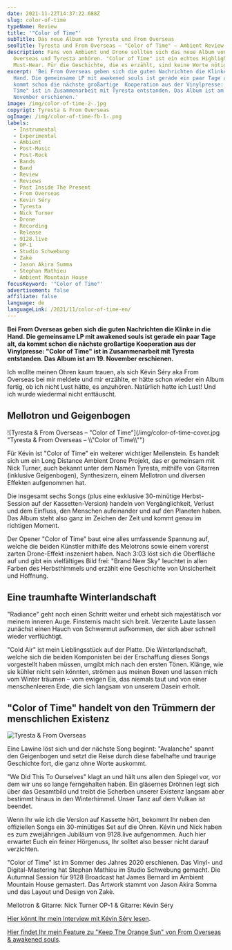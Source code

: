 ```yaml
---
date: 2021-11-22T14:37:22.688Z
slug: color-of-time
typeName: Review
title: '"Color of Time"'
subTitle: Das neue Album von Tyresta und From Overseas
seoTitle: Tyresta und From Overseas – "Color of Time" – Ambient Review
description: Fans von Ambient und Drone sollten sich das neue Album von From
  Overseas und Tyresta anhören. "Color of Time" ist ein echtes Highlight und
  Must-Hear. Für die Geschichte, die es erzählt, sind keine Worte nötig.
excerpt: 'Bei From Overseas geben sich die guten Nachrichten die Klinke in die
  Hand. Die gemeinsame LP mit awakened souls ist gerade ein paar Tage alt, da
  kommt schon die nächste großartige  Kooperation aus der Vinylpresse: "Color of
  Time" ist in Zusammenarbeit mit Tyresta entstanden. Das Album ist am 19.
  November erschienen.'
image: /img/color-of-time-2-.jpg
copyrigt: Tyresta & From Overseas
ogImage: /img/color-of-time-fb-1-.png
labels:
  - Instrumental
  - Experimental
  - Ambient
  - Post-Music
  - Post-Rock
  - Bands
  - Band
  - Review
  - Reviews
  - Past Inside The Present
  - From Overseas
  - Kevin Séry
  - Tyresta
  - Nick Turner
  - Drone
  - Recording
  - Release
  - 9128.live
  - OP-1
  - Studio Schwebung
  - Zakè
  - Jason Akira Summa
  - Stephan Mathieu
  - Ambient Mountain House
focusKeyword: '"Color of Time"'
advertisement: false
affiliate: false
language: de
languageLink: /2021/11/color-of-time-en/
---
```

**Bei From Overseas geben sich die guten Nachrichten die Klinke in die Hand. Die gemeinsame LP mit awakened souls ist gerade ein paar Tage alt, da kommt schon die nächste großartige  Kooperation aus der Vinylpresse: "Color of Time" ist in Zusammenarbeit mit Tyresta entstanden. Das Album ist am 19. November erschienen.**

Ich wollte meinen Ohren kaum trauen, als sich Kévin Séry aka From Overseas bei mir meldete und mir erzählte, er hätte schon wieder ein Album fertig, ob ich nicht Lust hätte, es anzuhören. Natürlich hatte ich Lust! Und ich wurde wiedermal nicht enttäuscht.

## Mellotron und Geigenbogen

![Tyresta & From Overseas – "Color of Time"](/img/color-of-time-cover.jpg "Tyresta & From Overseas – \\\\"Color of Time\\\\"")

Für Kévin ist "Color of Time" ein weiterer wichtiger Meilenstein. Es handelt sich um ein Long Distance Ambient Drone Projekt, das er gemeinsam mit Nick Turner, auch bekannt unter dem Namen Tyresta, mithilfe von Gitarren (inklusive Geigenbogen), Synthesizern, einem Mellotron und diversen Effekten aufgenommen hat. 

Die insgesamt sechs Songs (plus eine exklusive 30-minütige Herbst-Session auf der Kassetten-Version) handeln von Vergänglichkeit, Verlust und dem Einfluss, den Menschen aufeinander und auf den Planeten haben. Das Album steht also ganz im Zeichen der Zeit und kommt genau im richtigen Moment.

Der Opener "Color of Time" baut eine alles umfassende Spannung auf, welche die beiden Künstler mithilfe des Melotrons sowie einem vorerst zarten Drone-Effekt inszeniert haben. Nach 3:03 löst sich die Oberfläche auf und gibt ein vielfältiges Bild frei: "Brand New Sky" leuchtet in allen Farben des Herbsthimmels und erzählt eine Geschichte von Unsicherheit und Hoffnung.

## Eine traumhafte Winterlandschaft

"Radiance" geht noch einen Schritt weiter und erhebt sich majestätisch vor meinem inneren Auge. Finsternis macht sich breit. Verzerrte Laute lassen zunächst einen Hauch von Schwermut aufkommen, der sich aber schnell wieder verflüchtigt.

"Cold Air" ist mein Lieblingsstück auf der Platte. Die Winterlandschaft, welche sich die beiden Komponisten bei der Erschaffung dieses Songs vorgestellt haben müssen, umgibt mich nach den ersten Tönen. Klänge, wie sie kühler nicht sein könnten, strömen aus meinen Boxen und lassen mich vom Winter träumen – vom ewigen Eis, das niemals taut und von einer menschenleeren Erde, die sich langsam von unserem Dasein erholt.

## "Color of Time" handelt von den Trümmern der menschlichen Existenz

![Tyresta & From Overseas](/img/color-of-time-5-.jpg "Tyresta & From Overseas")

Eine Lawine löst sich und der nächste Song beginnt: "Avalanche" spannt den Geigenbogen und setzt die Reise durch diese fabelhafte und traurige Geschichte fort, die ganz ohne Worte auskommt.

"We Did This To Ourselves" klagt an und hält uns allen den Spiegel vor, vor dem wir uns so lange ferngehalten haben. Ein gläsernes Dröhnen legt sich über das Gesamtbild und treibt die Scherben unserer Existenz langsam aber bestimmt hinaus in den Winterhimmel. Unser Tanz auf dem Vulkan ist beendet.

Wenn Ihr wie ich die Version auf Kassette hört, bekommt Ihr neben den offiziellen Songs ein 30-minütiges Set auf die Ohren. Kévin und Nick haben es zum zweijährigen Jubiläum von 9128.live aufgenommen. Auch hier erwartet Euch ein feiner Hörgenuss, Ihr solltet also besser nicht darauf verzichten.

"Color of Time" ist im Sommer des Jahres 2020 erschienen. Das Vinyl- und Digital-Mastering hat Stephan Mathieu im Studio Schwebung gemacht. Die Autumnal Session für 9128 Broadcast hat James Bernard im Ambient Mountain House gemastert. Das Artwork stammt von Jason Akira Somma und das Layout und Design von Zakè.

Mellotron & Gitarre: Nick Turner
OP-1 & Gitarre: Kévin Séry

[Hier könnt Ihr mein Interview mit Kévin Séry lesen](/2020/04/from-overseas-interview/).

[Hier findet Ihr mein Feature zu "Keep The Orange Sun" von From Overseas & awakened souls](/2021/09/keep-the-orange-sun/).